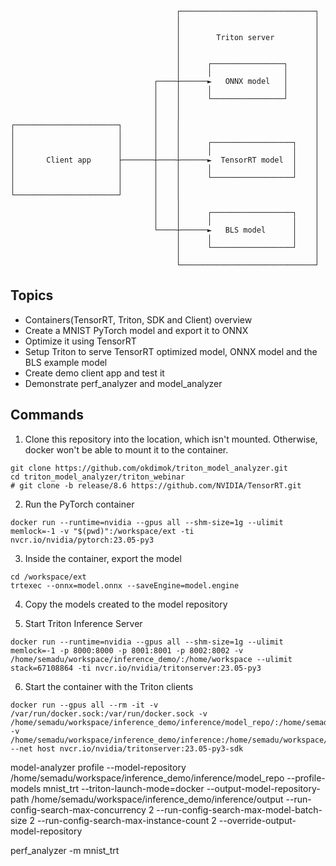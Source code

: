 ```
                                     ┌──────────────────────────────┐
                                     │                              │
                                     │                              │
                                     │        Triton server         │
                                     │                              │
                                     │                              │
                                     │      ┌────────────────┐      │
                                     │      │                │      │
                                ┌────┼──────►   ONNX model   │      │
                                │    │      │                │      │
                                │    │      └────────────────┘      │
                                │    │                              │
                                │    │                              │
┌───────────────────────┐       │    │                              │
│                       │       │    │                              │
│                       │       │    │      ┌──────────────────┐    │
│                       │       │    │      │                  │    │
│       Client app      ├───────┼────┼──────►  TensorRT model  │    │
│                       │       │    │      │                  │    │
│                       │       │    │      └──────────────────┘    │
│                       │       │    │                              │
└───────────────────────┘       │    │                              │
                                │    │                              │
                                │    │      ┌──────────────────┐    │
                                │    │      │                  │    │
                                └────┼──────►   BLS model      │    │
                                     │      │                  │    │
                                     │      └──────────────────┘    │
                                     │                              │
                                     └──────────────────────────────┘
```

## Topics
* Containers(TensorRT, Triton, SDK and Client) overview
* Create a MNIST PyTorch model and export it to ONNX
* Optimize it using TensorRT
* Setup Triton to serve TensorRT optimized model, ONNX model and the BLS example model
* Create demo client app and test it
* Demonstrate perf_analyzer and model_analyzer


## Commands
1. Clone this repository into the location, which isn't mounted. Otherwise, docker won't be able to mount it to the container.
```
git clone https://github.com/okdimok/triton_model_analyzer.git
cd triton_model_analyzer/triton_webinar
# git clone -b release/8.6 https://github.com/NVIDIA/TensorRT.git
```

2. Run the PyTorch container
```
docker run --runtime=nvidia --gpus all --shm-size=1g --ulimit memlock=-1 -v "$(pwd)":/workspace/ext -ti nvcr.io/nvidia/pytorch:23.05-py3
```

3. Inside the container, export the model
```
cd /workspace/ext
trtexec --onnx=model.onnx --saveEngine=model.engine
```

4. Copy the models created to the model repository

5. Start Triton Inference Server
```
docker run --runtime=nvidia --gpus all --shm-size=1g --ulimit memlock=-1 -p 8000:8000 -p 8001:8001 -p 8002:8002 -v /home/semadu/workspace/inference_demo/:/home/workspace --ulimit stack=67108864 -ti nvcr.io/nvidia/tritonserver:23.05-py3
```

6. Start the container with the Triton clients
```
docker run --gpus all --rm -it -v /var/run/docker.sock:/var/run/docker.sock -v /home/semadu/workspace/inference_demo/inference/model_repo/:/home/semadu/workspace/inference_demo/inference/model_repo -v /home/semadu/workspace/inference_demo/inference:/home/semadu/workspace/inference_demo/inference --net host nvcr.io/nvidia/tritonserver:23.05-py3-sdk
```

model-analyzer profile --model-repository /home/semadu/workspace/inference_demo/inference/model_repo --profile-models mnist_trt --triton-launch-mode=docker --output-model-repository-path /home/semadu/workspace/inference_demo/inference/output --run-config-search-max-concurrency 2 --run-config-search-max-model-batch-size 2 --run-config-search-max-instance-count 2 --override-output-model-repository

perf_analyzer -m mnist_trt